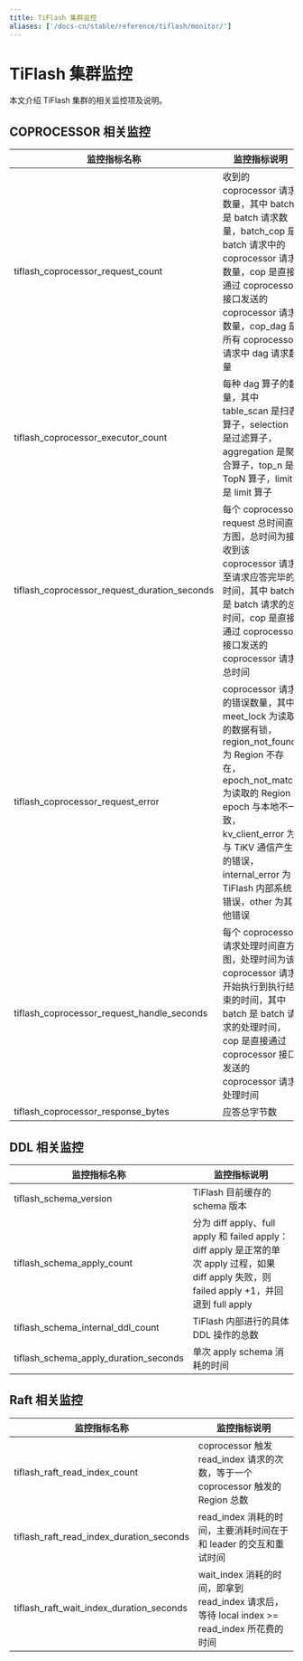 ```yaml
---
title: TiFlash 集群监控
aliases: ['/docs-cn/stable/reference/tiflash/monitor/']
---
```


# TiFlash 集群监控

本文介绍 TiFlash 集群的相关监控项及说明。

## COPROCESSOR 相关监控

| 监控指标名称       | 监控指标说明             |
|-------------------|-------------------------------------|
| tiflash_coprocessor_request_count  | 收到的 coprocessor 请求数量，其中 batch 是 batch 请求数量，batch_cop 是 batch 请求中的 coprocessor 请求数量，cop 是直接通过 coprocessor 接口发送的 coprocessor 请求数量，cop_dag 是所有 coprocessor 请求中 dag 请求数量            |
| tiflash_coprocessor_executor_count   | 每种 dag 算子的数量，其中 table_scan 是扫表算子，selection 是过滤算子，aggregation 是聚合算子，top_n 是 TopN 算子，limit 是 limit 算子                 |
| tiflash_coprocessor_request_duration_seconds | 每个 coprocessor request 总时间直方图，总时间为接收到该 coprocessor 请求至请求应答完毕的时间，其中 batch 是 batch 请求的总时间，cop 是直接通过 coprocessor 接口发送的 coprocessor 请求总时间                  |
| tiflash_coprocessor_request_error  | coprocessor 请求的错误数量，其中 meet_lock 为读取的数据有锁，region_not_found 为 Region 不存在，epoch_not_match 为读取的 Region epoch 与本地不一致，kv_client_error 为与 TiKV 通信产生的错误，internal_error 为 TiFlash 内部系统错误，other 为其他错误 |
| tiflash_coprocessor_request_handle_seconds   | 每个 coprocessor 请求处理时间直方图，处理时间为该 coprocessor 请求开始执行到执行结束的时间，其中 batch 是 batch 请求的处理时间，cop 是直接通过 coprocessor 接口发送的 coprocessor 请求处理时间           |
| tiflash_coprocessor_response_bytes   | 应答总字节数         |

## DDL 相关监控

| 监控指标名称         | 监控指标说明                           |
|-------------------------------|-------------------------|
| tiflash_schema_version  | TiFlash 目前缓存的 schema 版本 |
| tiflash_schema_apply_count  | 分为 diff apply、full apply 和 failed apply：diff apply 是正常的单次 apply 过程，如果 diff apply 失败，则 failed apply +1，并回退到 full apply |
| tiflash_schema_internal_ddl_count  | TiFlash 内部进行的具体 DDL 操作的总数  |
| tiflash_schema_apply_duration_seconds | 单次 apply schema 消耗的时间 |

## Raft 相关监控

| 监控指标名称     | 监控指标说明  |
|---------------------------|------------------------|
| tiflash_raft_read_index_count  | coprocessor 触发 read_index 请求的次数，等于一个 coprocessor 触发的 Region 总数   |
| tiflash_raft_read_index_duration_seconds | read_index 消耗的时间，主要消耗时间在于和 leader 的交互和重试时间  |
| tiflash_raft_wait_index_duration_seconds | wait_index 消耗的时间，即拿到 read_index 请求后，等待 local index >= read_index 所花费的时间 |
